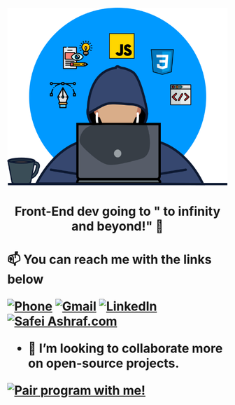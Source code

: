 [![Social banner for Safei](https://github.com/Safei-Ashraf/Safei-Ashraf/raw/master/assets/BackgroundSVG.svg)](https://safei-ashraf.netlify.app/)
<h1 align='center'>  Front-End dev going to " to infinity and beyond!" 🚀<h1/>



:mailbox: You can reach me with the links below



[![Phone](http://img.shields.io/badge/-WhatsApp-rgb(0%2C232%2C118)?style=for-the-badge)](https://wa.me/+201278636403)
[![Gmail](https://img.shields.io/badge/-GMAIL-D14836?style=for-the-badge&logo=gmail&logoColor=white)](mailto:safei.ashraf@gmail.com)
[![LinkedIn](https://img.shields.io/badge/-LINKEDIN-0077B5?style=for-the-badge&logo=linkedin&logoColor=white)](https://www.linkedin.com/in/safeielrahmman/)
[![Safei Ashraf.com](https://img.shields.io/badge/-Website-blue?style=for-the-badge&logo=react&logoColor=white)](https://safei-ashraf.netlify.app/)


- 👯 I’m looking to collaborate more on open-source projects.


<a href="mailto:safei.ashraf@gmail.com?subject=Pair%20program%20with%20me" title="Pair program with me!">
  <img  src="http://pairprogramwith.me/badge.png" width="100"
        alt="Pair program with me!" />
</a>
